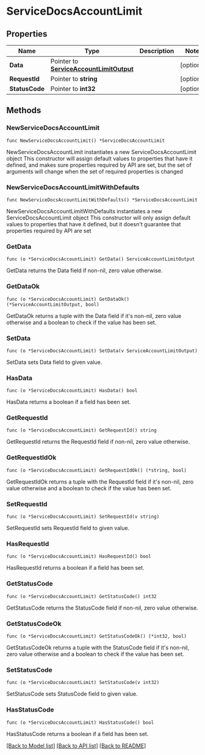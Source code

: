 # ServiceDocsAccountLimit

## Properties

Name | Type | Description | Notes
------------ | ------------- | ------------- | -------------
**Data** | Pointer to [**ServiceAccountLimitOutput**](ServiceAccountLimitOutput.md) |  | [optional] 
**RequestId** | Pointer to **string** |  | [optional] 
**StatusCode** | Pointer to **int32** |  | [optional] 

## Methods

### NewServiceDocsAccountLimit

`func NewServiceDocsAccountLimit() *ServiceDocsAccountLimit`

NewServiceDocsAccountLimit instantiates a new ServiceDocsAccountLimit object
This constructor will assign default values to properties that have it defined,
and makes sure properties required by API are set, but the set of arguments
will change when the set of required properties is changed

### NewServiceDocsAccountLimitWithDefaults

`func NewServiceDocsAccountLimitWithDefaults() *ServiceDocsAccountLimit`

NewServiceDocsAccountLimitWithDefaults instantiates a new ServiceDocsAccountLimit object
This constructor will only assign default values to properties that have it defined,
but it doesn't guarantee that properties required by API are set

### GetData

`func (o *ServiceDocsAccountLimit) GetData() ServiceAccountLimitOutput`

GetData returns the Data field if non-nil, zero value otherwise.

### GetDataOk

`func (o *ServiceDocsAccountLimit) GetDataOk() (*ServiceAccountLimitOutput, bool)`

GetDataOk returns a tuple with the Data field if it's non-nil, zero value otherwise
and a boolean to check if the value has been set.

### SetData

`func (o *ServiceDocsAccountLimit) SetData(v ServiceAccountLimitOutput)`

SetData sets Data field to given value.

### HasData

`func (o *ServiceDocsAccountLimit) HasData() bool`

HasData returns a boolean if a field has been set.

### GetRequestId

`func (o *ServiceDocsAccountLimit) GetRequestId() string`

GetRequestId returns the RequestId field if non-nil, zero value otherwise.

### GetRequestIdOk

`func (o *ServiceDocsAccountLimit) GetRequestIdOk() (*string, bool)`

GetRequestIdOk returns a tuple with the RequestId field if it's non-nil, zero value otherwise
and a boolean to check if the value has been set.

### SetRequestId

`func (o *ServiceDocsAccountLimit) SetRequestId(v string)`

SetRequestId sets RequestId field to given value.

### HasRequestId

`func (o *ServiceDocsAccountLimit) HasRequestId() bool`

HasRequestId returns a boolean if a field has been set.

### GetStatusCode

`func (o *ServiceDocsAccountLimit) GetStatusCode() int32`

GetStatusCode returns the StatusCode field if non-nil, zero value otherwise.

### GetStatusCodeOk

`func (o *ServiceDocsAccountLimit) GetStatusCodeOk() (*int32, bool)`

GetStatusCodeOk returns a tuple with the StatusCode field if it's non-nil, zero value otherwise
and a boolean to check if the value has been set.

### SetStatusCode

`func (o *ServiceDocsAccountLimit) SetStatusCode(v int32)`

SetStatusCode sets StatusCode field to given value.

### HasStatusCode

`func (o *ServiceDocsAccountLimit) HasStatusCode() bool`

HasStatusCode returns a boolean if a field has been set.


[[Back to Model list]](../README.md#documentation-for-models) [[Back to API list]](../README.md#documentation-for-api-endpoints) [[Back to README]](../README.md)


